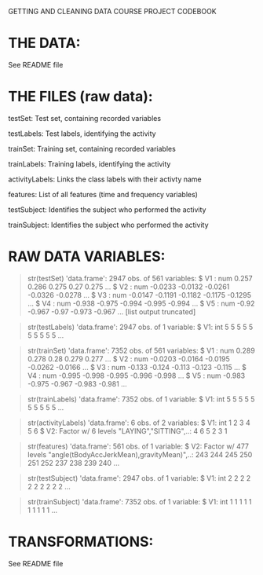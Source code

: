 GETTING AND CLEANING DATA COURSE PROJECT
CODEBOOK


THE DATA:
==================
See README file


THE FILES (raw data):
==================
testSet: Test set, containing recorded variables

testLabels: Test labels, identifying the activity

trainSet: Training set, containing recorded variables

trainLabels: Training labels, identifying the activity

activityLabels: Links the class labels with their activty name

features: List of all features (time and frequency variables)

testSubject: Identifies the subject who performed the activity

trainSubject: Identifies the subject who performed the activity


RAW DATA VARIABLES:
==================
> str(testSet)
'data.frame':	2947 obs. of  561 variables:
 $ V1  : num  0.257 0.286 0.275 0.27 0.275 ...
 $ V2  : num  -0.0233 -0.0132 -0.0261 -0.0326 -0.0278 ...
 $ V3  : num  -0.0147 -0.1191 -0.1182 -0.1175 -0.1295 ...
 $ V4  : num  -0.938 -0.975 -0.994 -0.995 -0.994 ...
 $ V5  : num  -0.92 -0.967 -0.97 -0.973 -0.967 ...
  [list output truncated]

> str(testLabels)
'data.frame':	2947 obs. of  1 variable:
 $ V1: int  5 5 5 5 5 5 5 5 5 5 ...

> str(trainSet)
'data.frame':	7352 obs. of  561 variables:
 $ V1  : num  0.289 0.278 0.28 0.279 0.277 ...
 $ V2  : num  -0.0203 -0.0164 -0.0195 -0.0262 -0.0166 ...
 $ V3  : num  -0.133 -0.124 -0.113 -0.123 -0.115 ...
 $ V4  : num  -0.995 -0.998 -0.995 -0.996 -0.998 ...
 $ V5  : num  -0.983 -0.975 -0.967 -0.983 -0.981 ...

> str(trainLabels)
'data.frame':	7352 obs. of  1 variable:
 $ V1: int  5 5 5 5 5 5 5 5 5 5 ...

> str(activityLabels)
'data.frame':	6 obs. of  2 variables:
 $ V1: int  1 2 3 4 5 6
 $ V2: Factor w/ 6 levels "LAYING","SITTING",..: 4 6 5 2 3 1

> str(features)
'data.frame':	561 obs. of  1 variable:
 $ V2: Factor w/ 477 levels "angle(tBodyAccJerkMean),gravityMean)",..: 243 244 245 250 251 252 237 238 239 240 ...

> str(testSubject)
'data.frame':	2947 obs. of  1 variable:
 $ V1: int  2 2 2 2 2 2 2 2 2 2 ...

> str(trainSubject)
'data.frame':	7352 obs. of  1 variable:
 $ V1: int  1 1 1 1 1 1 1 1 1 1 ...


TRANSFORMATIONS:
==================
See README file
